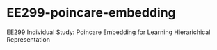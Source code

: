 # EE299-poincare-embedding
EE299 Individual Study: Poincare Embedding for Learning Hierarichical Representation
